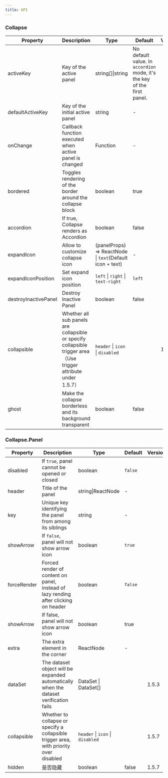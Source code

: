 ```yaml
---
title: API
---
```


### Collapse

| Property | Description | Type | Default | Version |
| -------- | ----------- | ---- | ------- | ------- |
| activeKey | Key of the active panel | string\[]\|string | No default value. In `accordion` mode, it's the key of the first panel. | |
| defaultActiveKey | Key of the initial active panel | string | - | |
| onChange | Callback function executed when active panel is changed | Function | - | |
| bordered | Toggles rendering of the border around the collapse block | boolean | true | |
| accordion | If true, Collapse renders as Accordion	 | boolean | false | |
| expandIcon | Allow to customize collapse icon | (panelProps) => ReactNode \| `text`(Default icon + text) | - | |
| expandIconPosition | Set expand icon position | `left` \| `right` \| `text-right` | `left` | |
| destroyInactivePanel | Destroy Inactive Panel | boolean | false | |
| collapsible | Whether all sub panels are collapsible or specify collapsible trigger area（Use trigger attribute under 1.5.7） | `header` \| `icon` \| `disabled` | | 1.5.7 |
| ghost | Make the collapse borderless and its background transparent | boolean | false |

### Collapse.Panel

| Property | Description | Type | Default | Version | 
| -------- | ----------- | ---- | ------- | ------- | 
| disabled | If `true`, panel cannot be opened or closed | boolean | `false` | |
| header | Title of the panel | string\|ReactNode | - | |
| key | Unique key identifying the panel from among its siblings | string | - | |
| showArrow | If `false`, panel will not show arrow icon | boolean | `true` | |
| forceRender | Forced render of content on panel, instead of lazy rending after clicking on header | boolean | `false` ||
| showArrow	| If false, panel will not show arrow icon	| boolean	|  true ||
| extra	| The extra element in the corner | ReactNode | - |	|
| dataSet	| The dataset object will be expanded automatically when the dataset verification fails | DataSet \| DataSet[] |  |1.5.3|	
| collapsible | Whether to collapse or specify a collapsible trigger area, with priority over disabled | `header` \| `icon` \| `disabled` | | 1.5.7 |
| hidden | 是否隐藏 | boolean  | false | 1.5.7 |
